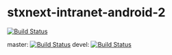 # stxnext-intranet-android-2

[![Build Status](https://travis-ci.org/stxnext/stxnext-intranet-android-2.svg)](https://travis-ci.org/stxnext/stxnext-intranet-android-2)


 master:  [![Build Status](https://travis-ci.org/byoutline/kickmaterial.svg?branch=master)](https://travis-ci.org/stxnext/stxnext-intranet-android-2)
 devel: [![Build Status](https://travis-ci.org/byoutline/kickmaterial.svg?branch=devel)](https://travis-ci.org/stxnext/stxnext-intranet-android-2)
